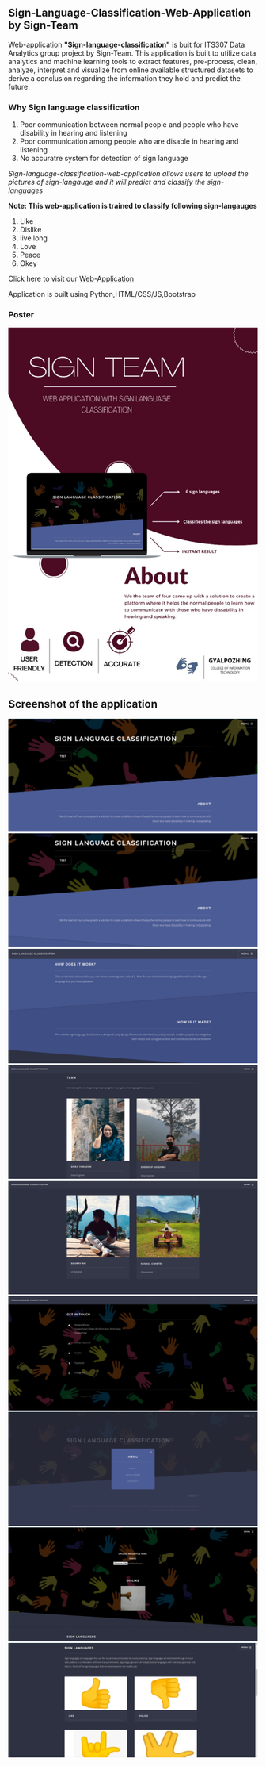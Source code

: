 ## Sign-Language-Classification-Web-Application by Sign-Team   
                  
Web-application        **"Sign-language-classification"** is buit for ITS307 Data Analytics group project by Sign-Team. This application is built to utilize data analytics and machine learning tools to extract features, pre-process, clean, analyze, interpret and visualize from online available structured datasets to derive a conclusion regarding the information they hold and predict the future.    
       
### Why Sign language classification 

1. Poor communication between normal people and people who have disability in hearing and listening
2. Poor communication among people who are disable in hearing and listening
3. No accuratre system for detection of sign language

*Sign-language-classification-web-application allows users to upload the pictures of sign-langauge and it will predict and classify the sign-languages*

**Note: This web-application is trained to classify following sign-langauges**
1. Like 
2. Dislike 
3. live long 
4. Love
5. Peace 
6. Okey

Click here to visit our [Web-Application](https://sign-language-classification.herokuapp.com)

Application is built using Python,HTML/CSS/JS,Bootstrap

### Poster
<img src='https://github.com/Team-RainDate/Sign-Language-Classification/blob/main/Poster/poster.jpeg'>


## Screenshot of the application
<img src='https://github.com/Team-RainDate/Sign-Language-Classification/blob/main/Screenshot%20of%20Web-Application/Screenshot%20from%202022-06-11%2000-47-47.png'>

<img src='https://github.com/Team-RainDate/Sign-Language-Classification/blob/main/Screenshot%20of%20Web-Application/Screenshot%20from%202022-06-11%2000-50-36.png'>

<img src='https://github.com/Team-RainDate/Sign-Language-Classification/blob/main/Screenshot%20of%20Web-Application/Screenshot%20from%202022-06-11%2000-50-55.png'>


<img src='https://github.com/Team-RainDate/Sign-Language-Classification/blob/main/Screenshot%20of%20Web-Application/Screenshot%20from%202022-06-11%2000-51-37.png'>

<img src='https://github.com/Team-RainDate/Sign-Language-Classification/blob/main/Screenshot%20of%20Web-Application/Screenshot%20from%202022-06-11%2000-51-48.png'>

<img src='https://github.com/Team-RainDate/Sign-Language-Classification/blob/main/Screenshot%20of%20Web-Application/Screenshot%20from%202022-06-11%2000-51-57.png'>

<img src='https://github.com/Team-RainDate/Sign-Language-Classification/blob/main/Screenshot%20of%20Web-Application/Screenshot%20from%202022-06-11%2000-52-07.png'>

<img src='https://github.com/Team-RainDate/Sign-Language-Classification/blob/main/Screenshot%20of%20Web-Application/Screenshot%20from%202022-06-11%2001-20-08.png'>

<img src='https://github.com/Team-RainDate/Sign-Language-Classification/blob/main/Screenshot%20of%20Web-Application/Screenshot%20from%202022-06-11%2001-20-53.png'>
